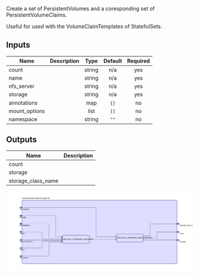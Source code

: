 Create a set of PersistentVolumes and a coresponding set of PersistentVolumeClaims.

Useful for used with the VolumeClaimTemplates of StatefulSets.

## Inputs

| Name | Description | Type | Default | Required |
|------|-------------|:----:|:-----:|:-----:|
| count |  | string | n/a | yes |
| name |  | string | n/a | yes |
| nfs\_server |  | string | n/a | yes |
| storage |  | string | n/a | yes |
| annotations |  | map | `{}` | no |
| mount\_options |  | list | `[]` | no |
| namespace |  | string | `""` | no |

## Outputs

| Name | Description |
|------|-------------|
| count |  |
| storage |  |
| storage\_class\_name |  |

<img src="diagram.svg"/>
